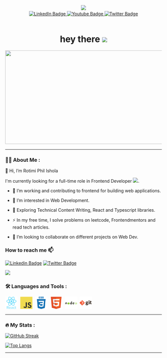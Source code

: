 <div id="header" align="center">
  <img src="https://media.giphy.com/media/lP8xu5t2DLGG045H8F/giphy.gif" width="100"/>
  
  
  
  <div id="badges">
  <a href="https://www.linkedin.com/in/rotimi-ishola/">
    <img src="https://img.shields.io/badge/LinkedIn-blue?style=for-the-badge&logo=linkedin&logoColor=white" alt="LinkedIn Badge"/>
  </a>
  <a href="https://www.youtube.com/channel/UCJTwKhYNTl_b25GvyLCCTHg">
    <img src="https://img.shields.io/badge/YouTube-red?style=for-the-badge&logo=youtube&logoColor=white" alt="Youtube Badge"/>
  </a>
  <a href="https://twitter.com/Timi_phil">
    <img src="https://img.shields.io/badge/Twitter-blue?style=for-the-badge&logo=twitter&logoColor=white" alt="Twitter Badge"/>
  </a>
</div>
  <img src="https://komarev.com/ghpvc/?username=Timiphil&style=flat-square&color=blue" alt=""/>
  
  <h1>
  hey there
  <img src="https://media.giphy.com/media/hvRJCLFzcasrR4ia7z/giphy.gif" width="30px"/>
</h1>
</div>

<div align="center">
  <img src="https://media.giphy.com/media/dWesBcTLavkZuG35MI/giphy.gif" width="600" height="300"  />
</div>

---

### :man_technologist: About Me :

👋 Hi, I’m Rotimi Phil Ishola

I'm currently looking for a full-time role in Frontend Developer <img src="https://media.giphy.com/media/WUlplcMpOCEmTGBtBW/giphy.gif" width="30">.

- :telescope: I’m working and contributing to frontend for building web applications.

- 👀 I’m interested in Web Development.

- :seedling: Exploring Technical Content Writing, React and Typescript libraries.

- :zap: In my free time, I solve problems on leetcode, Frontendmentors and read tech articles.

- 💞️ I’m looking to collaborate on different projects on Web Dev.

### How to reach me :mailbox: 
[![Linkedin Badge](https://img.shields.io/badge/-Timiphil-blue?style=flat&logo=Linkedin&logoColor=white)](https://www.linkedin.com/in/rotimi-ishola/)
[![Twitter Badge](https://img.shields.io/badge/-Timi_phil-white?style=flat&logo=Twitter&logoColor=blue)]([https://www.linkedin.com/in/rotimi-ishola/](https://twitter.com/Timi_phil))

<p align="left">  
<a href="mailto:timiphil@gmail.com" target="blank"><img src="https://img.icons8.com/color/35/000000/gmail.png"/></a>
</p

---

### :hammer_and_wrench: Languages and Tools :

<div>
  <img src="https://github.com/devicons/devicon/blob/master/icons/react/react-original-wordmark.svg" title="React" alt="React" width="40" height="40"/>&nbsp;
  <img src="https://github.com/devicons/devicon/blob/master/icons/javascript/javascript-original.svg" title="JavaScript" alt="JavaScript" width="40" height="40"/>&nbsp;
  <img src="https://github.com/devicons/devicon/blob/master/icons/css3/css3-plain-wordmark.svg"  title="CSS3" alt="CSS" width="40" height="40"/>&nbsp;
  <img src="https://github.com/devicons/devicon/blob/master/icons/html5/html5-original.svg" title="HTML5" alt="HTML" width="40" height="40"/>&nbsp;
  <img src="https://github.com/devicons/devicon/blob/master/icons/nodejs/nodejs-original-wordmark.svg" title="NodeJS" alt="NodeJS" width="40" height="40"/>&nbsp;
  <img src="https://github.com/devicons/devicon/blob/master/icons/git/git-original-wordmark.svg" title="Git" **alt="Git" width="40" height="40"/>
</div>

---

### :fire: My Stats :

[![GitHub Streak](http://github-readme-streak-stats.herokuapp.com?user=Timiphil&theme=dark&background=000000)](https://github.com/Timiphil)

[![Top Langs](https://github-readme-stats.vercel.app/api/top-langs/?username=Timiphil&layout=compact&theme=vision-friendly-dark)](https://github.com/Timiphil?tab=repositories)


---


<!---
Timiphil/Timiphil is a ✨ special ✨ repository because its `README.md` (this file) appears on your GitHub profile.
You can click the Preview link to take a look at your changes.
--->
